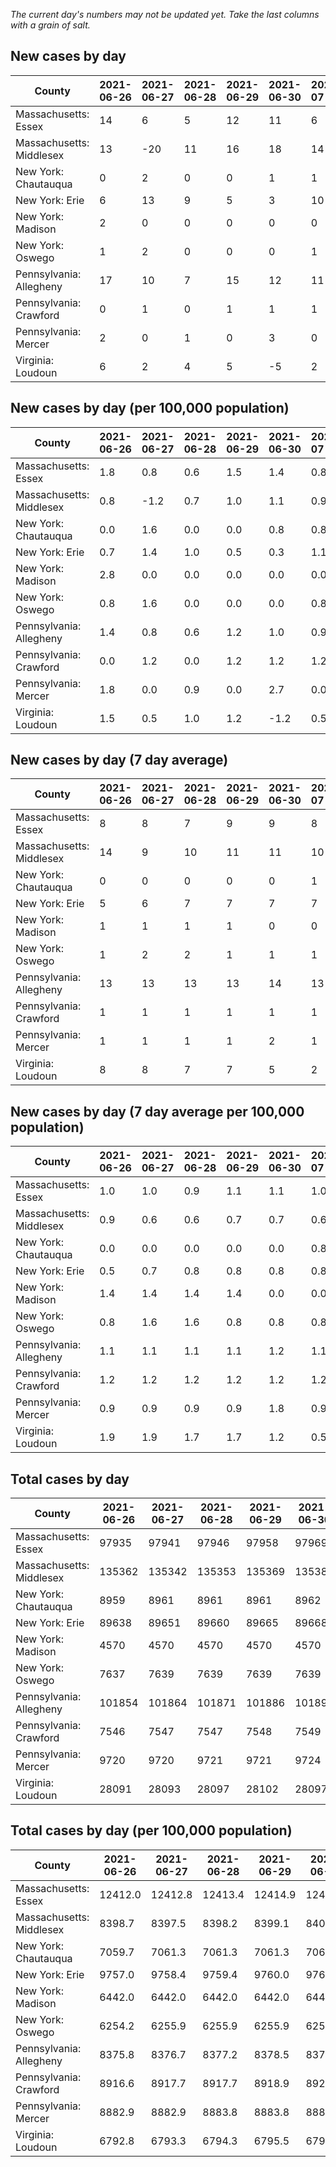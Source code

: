 _The current day's numbers may not be updated yet. Take the last columns with a grain of salt._
## New cases by day

| County | 2021-06-26 | 2021-06-27 | 2021-06-28 | 2021-06-29 | 2021-06-30 | 2021-07-01 | 2021-07-02 |
| --- | --- | --- | --- | --- | --- | --- | --- |
| Massachusetts: Essex | 14 | 6 | 5 | 12 | 11 | 6 | 18 |
| Massachusetts: Middlesex | 13 | -20 | 11 | 16 | 18 | 14 | 26 |
| New York: Chautauqua | 0 | 2 | 0 | 0 | 1 | 1 | 1 |
| New York: Erie | 6 | 13 | 9 | 5 | 3 | 10 | 17 |
| New York: Madison | 2 | 0 | 0 | 0 | 0 | 0 |  |
| New York: Oswego | 1 | 2 | 0 | 0 | 0 | 1 |  |
| Pennsylvania: Allegheny | 17 | 10 | 7 | 15 | 12 | 11 | 10 |
| Pennsylvania: Crawford | 0 | 1 | 0 | 1 | 1 | 1 | 1 |
| Pennsylvania: Mercer | 2 | 0 | 1 | 0 | 3 | 0 | 4 |
| Virginia: Loudoun | 6 | 2 | 4 | 5 | -5 | 2 | -4 |

## New cases by day (per 100,000 population)

| County | 2021-06-26 | 2021-06-27 | 2021-06-28 | 2021-06-29 | 2021-06-30 | 2021-07-01 | 2021-07-02 |
| --- | --- | --- | --- | --- | --- | --- | --- |
| Massachusetts: Essex | 1.8 | 0.8 | 0.6 | 1.5 | 1.4 | 0.8 | 2.3 |
| Massachusetts: Middlesex | 0.8 | -1.2 | 0.7 | 1.0 | 1.1 | 0.9 | 1.6 |
| New York: Chautauqua | 0.0 | 1.6 | 0.0 | 0.0 | 0.8 | 0.8 | 0.8 |
| New York: Erie | 0.7 | 1.4 | 1.0 | 0.5 | 0.3 | 1.1 | 1.9 |
| New York: Madison | 2.8 | 0.0 | 0.0 | 0.0 | 0.0 | 0.0 |  |
| New York: Oswego | 0.8 | 1.6 | 0.0 | 0.0 | 0.0 | 0.8 |  |
| Pennsylvania: Allegheny | 1.4 | 0.8 | 0.6 | 1.2 | 1.0 | 0.9 | 0.8 |
| Pennsylvania: Crawford | 0.0 | 1.2 | 0.0 | 1.2 | 1.2 | 1.2 | 1.2 |
| Pennsylvania: Mercer | 1.8 | 0.0 | 0.9 | 0.0 | 2.7 | 0.0 | 3.7 |
| Virginia: Loudoun | 1.5 | 0.5 | 1.0 | 1.2 | -1.2 | 0.5 | -1.0 |

## New cases by day (7 day average)

| County | 2021-06-26 | 2021-06-27 | 2021-06-28 | 2021-06-29 | 2021-06-30 | 2021-07-01 | 2021-07-02 |
| --- | --- | --- | --- | --- | --- | --- | --- |
| Massachusetts: Essex | 8 | 8 | 7 | 9 | 9 | 8 | 10 |
| Massachusetts: Middlesex | 14 | 9 | 10 | 11 | 11 | 10 | 11 |
| New York: Chautauqua | 0 | 0 | 0 | 0 | 0 | 1 | 1 |
| New York: Erie | 5 | 6 | 7 | 7 | 7 | 7 | 9 |
| New York: Madison | 1 | 1 | 1 | 1 | 0 | 0 |  |
| New York: Oswego | 1 | 2 | 2 | 1 | 1 | 1 |  |
| Pennsylvania: Allegheny | 13 | 13 | 13 | 13 | 14 | 13 | 12 |
| Pennsylvania: Crawford | 1 | 1 | 1 | 1 | 1 | 1 | 1 |
| Pennsylvania: Mercer | 1 | 1 | 1 | 1 | 2 | 1 | 1 |
| Virginia: Loudoun | 8 | 8 | 7 | 7 | 5 | 2 | 1 |

## New cases by day (7 day average per 100,000 population)

| County | 2021-06-26 | 2021-06-27 | 2021-06-28 | 2021-06-29 | 2021-06-30 | 2021-07-01 | 2021-07-02 |
| --- | --- | --- | --- | --- | --- | --- | --- |
| Massachusetts: Essex | 1.0 | 1.0 | 0.9 | 1.1 | 1.1 | 1.0 | 1.3 |
| Massachusetts: Middlesex | 0.9 | 0.6 | 0.6 | 0.7 | 0.7 | 0.6 | 0.7 |
| New York: Chautauqua | 0.0 | 0.0 | 0.0 | 0.0 | 0.0 | 0.8 | 0.8 |
| New York: Erie | 0.5 | 0.7 | 0.8 | 0.8 | 0.8 | 0.8 | 1.0 |
| New York: Madison | 1.4 | 1.4 | 1.4 | 1.4 | 0.0 | 0.0 |  |
| New York: Oswego | 0.8 | 1.6 | 1.6 | 0.8 | 0.8 | 0.8 |  |
| Pennsylvania: Allegheny | 1.1 | 1.1 | 1.1 | 1.1 | 1.2 | 1.1 | 1.0 |
| Pennsylvania: Crawford | 1.2 | 1.2 | 1.2 | 1.2 | 1.2 | 1.2 | 1.2 |
| Pennsylvania: Mercer | 0.9 | 0.9 | 0.9 | 0.9 | 1.8 | 0.9 | 0.9 |
| Virginia: Loudoun | 1.9 | 1.9 | 1.7 | 1.7 | 1.2 | 0.5 | 0.2 |

## Total cases by day

| County | 2021-06-26 | 2021-06-27 | 2021-06-28 | 2021-06-29 | 2021-06-30 | 2021-07-01 | 2021-07-02 |
| --- | --- | --- | --- | --- | --- | --- | --- |
| Massachusetts: Essex | 97935 | 97941 | 97946 | 97958 | 97969 | 97975 | 97993 |
| Massachusetts: Middlesex | 135362 | 135342 | 135353 | 135369 | 135387 | 135401 | 135427 |
| New York: Chautauqua | 8959 | 8961 | 8961 | 8961 | 8962 | 8963 | 8964 |
| New York: Erie | 89638 | 89651 | 89660 | 89665 | 89668 | 89678 | 89695 |
| New York: Madison | 4570 | 4570 | 4570 | 4570 | 4570 | 4570 |  |
| New York: Oswego | 7637 | 7639 | 7639 | 7639 | 7639 | 7640 |  |
| Pennsylvania: Allegheny | 101854 | 101864 | 101871 | 101886 | 101898 | 101909 | 101919 |
| Pennsylvania: Crawford | 7546 | 7547 | 7547 | 7548 | 7549 | 7550 | 7551 |
| Pennsylvania: Mercer | 9720 | 9720 | 9721 | 9721 | 9724 | 9724 | 9728 |
| Virginia: Loudoun | 28091 | 28093 | 28097 | 28102 | 28097 | 28099 | 28095 |

## Total cases by day (per 100,000 population)

| County | 2021-06-26 | 2021-06-27 | 2021-06-28 | 2021-06-29 | 2021-06-30 | 2021-07-01 | 2021-07-02 |
| --- | --- | --- | --- | --- | --- | --- | --- |
| Massachusetts: Essex | 12412.0 | 12412.8 | 12413.4 | 12414.9 | 12416.3 | 12417.1 | 12419.4 |
| Massachusetts: Middlesex | 8398.7 | 8397.5 | 8398.2 | 8399.1 | 8400.3 | 8401.1 | 8402.7 |
| New York: Chautauqua | 7059.7 | 7061.3 | 7061.3 | 7061.3 | 7062.1 | 7062.9 | 7063.7 |
| New York: Erie | 9757.0 | 9758.4 | 9759.4 | 9760.0 | 9760.3 | 9761.4 | 9763.2 |
| New York: Madison | 6442.0 | 6442.0 | 6442.0 | 6442.0 | 6442.0 | 6442.0 |  |
| New York: Oswego | 6254.2 | 6255.9 | 6255.9 | 6255.9 | 6255.9 | 6256.7 |  |
| Pennsylvania: Allegheny | 8375.8 | 8376.7 | 8377.2 | 8378.5 | 8379.5 | 8380.4 | 8381.2 |
| Pennsylvania: Crawford | 8916.6 | 8917.7 | 8917.7 | 8918.9 | 8920.1 | 8921.3 | 8922.5 |
| Pennsylvania: Mercer | 8882.9 | 8882.9 | 8883.8 | 8883.8 | 8886.5 | 8886.5 | 8890.2 |
| Virginia: Loudoun | 6792.8 | 6793.3 | 6794.3 | 6795.5 | 6794.3 | 6794.8 | 6793.8 |
